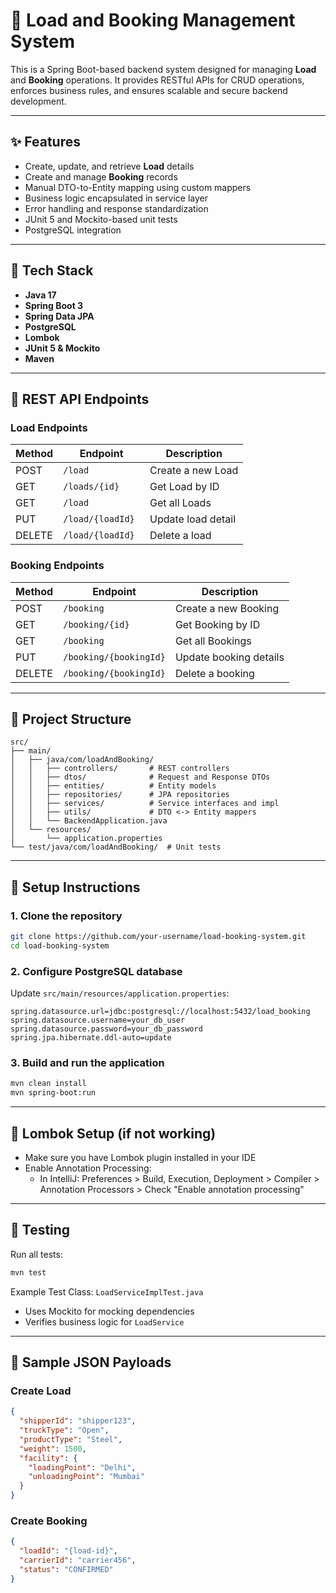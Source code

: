 # 🚚 Load and Booking Management System

This is a Spring Boot-based backend system designed for managing **Load** and **Booking** operations. It provides RESTful APIs for CRUD operations, enforces business rules, and ensures scalable and secure backend development.

---

## ✨ Features

- Create, update, and retrieve **Load** details
- Create and manage **Booking** records
- Manual DTO-to-Entity mapping using custom mappers
- Business logic encapsulated in service layer
- Error handling and response standardization
- JUnit 5 and Mockito-based unit tests
- PostgreSQL integration

---

## 🧰 Tech Stack

- **Java 17**
- **Spring Boot 3**
- **Spring Data JPA**
- **PostgreSQL**
- **Lombok**
- **JUnit 5 & Mockito**
- **Maven**

---

## 🏐 REST API Endpoints

### Load Endpoints

| Method | Endpoint            | Description          |
|--------|---------------------|----------------------|
| POST   | `/load`             | Create a new Load    |
| GET    | `/loads/{id}`       | Get Load by ID       |
| GET    | `/load`             | Get all Loads        |
| PUT    | `/load/{loadId}`    | Update load detail   |
| DELETE | `/load/{loadId} `   | Delete a load        |

### Booking Endpoints

| Method | Endpoint              | Description             |
|--------|-----------------------|-------------------------|
| POST   | `/booking`            | Create a new Booking    |
| GET    | `/booking/{id}`       | Get Booking by ID       |
| GET    | `/booking`            | Get all Bookings        |
| PUT    | `/booking/{bookingId}`| Update booking details  |
| DELETE | `/booking/{bookingId}`| Delete a booking        |

---

## 📂 Project Structure

```
src/
├── main/
│   ├── java/com/loadAndBooking/
│   │   ├── controllers/       # REST controllers
│   │   ├── dtos/              # Request and Response DTOs
│   │   ├── entities/          # Entity models
│   │   ├── repositories/      # JPA repositories
│   │   ├── services/          # Service interfaces and impl
│   │   ├── utils/             # DTO <-> Entity mappers
│   │   └── BackendApplication.java
│   └── resources/
│       └── application.properties
└── test/java/com/loadAndBooking/  # Unit tests
```

---

## 📅 Setup Instructions

### 1. Clone the repository
```bash
git clone https://github.com/your-username/load-booking-system.git
cd load-booking-system
```

### 2. Configure PostgreSQL database
Update `src/main/resources/application.properties`:
```properties
spring.datasource.url=jdbc:postgresql://localhost:5432/load_booking
spring.datasource.username=your_db_user
spring.datasource.password=your_db_password
spring.jpa.hibernate.ddl-auto=update
```

### 3. Build and run the application
```bash
mvn clean install
mvn spring-boot:run
```

---

## 🚪 Lombok Setup (if not working)

- Make sure you have Lombok plugin installed in your IDE
- Enable Annotation Processing:
  - In IntelliJ: Preferences > Build, Execution, Deployment > Compiler > Annotation Processors > Check "Enable annotation processing"

---

## 🔮 Testing

Run all tests:
```bash
mvn test
```

Example Test Class: `LoadServiceImplTest.java`
- Uses Mockito for mocking dependencies
- Verifies business logic for `LoadService`

---

## 📁 Sample JSON Payloads

### Create Load
```json
{
  "shipperId": "shipper123",
  "truckType": "Open",
  "productType": "Steel",
  "weight": 1500,
  "facility": {
    "loadingPoint": "Delhi",
    "unloadingPoint": "Mumbai"
  }
}
```

### Create Booking
```json
{
  "loadId": "{load-id}",
  "carrierId": "carrier456",
  "status": "CONFIRMED"
}
```


